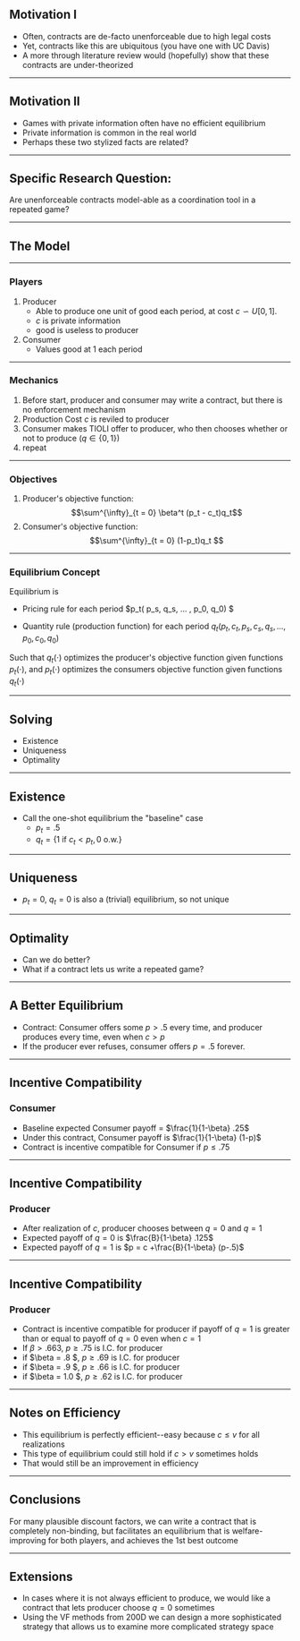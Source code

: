 ## Motivation I
* Often, contracts are de-facto unenforceable due to high legal costs
* Yet, contracts like this are ubiquitous (you have one with UC Davis)
* A more through literature review would (hopefully) show that these contracts are under-theorized

---
## Motivation II
* Games with private information often have no efficient equilibrium
* Private information is common in the real world
* Perhaps these two stylized facts are related?

---
## Specific Research Question:
Are unenforceable contracts model-able as a coordination tool in a repeated game?

---
## The Model
---
### Players
1. Producer
    * Able to produce one unit of good each period, at cost $c \backsim U[0,1]$.
    * $c$ is private information
    * good is useless to producer
2. Consumer
    * Values good at 1 each period
---
### Mechanics
1. Before start, producer and consumer may write a contract, but there is no enforcement mechanism
2. Production Cost $c$ is reviled to producer
3. Consumer makes TIOLI offer to producer, who then chooses whether or not to produce ($q \in \{0, 1\}$)
4. repeat
---
### Objectives
1. Producer's objective function: $$\sum^{\infty}_{t = 0} \beta^t (p_t - c_t)q_t$$
2. Consumer's objective function: $$\sum^{\infty}_{t = 0} (1-p_t)q_t $$


---
### Equilibrium Concept

Equilibrium is 
* Pricing rule for each period $p_t( p_s, q_s, ... , p_0, q_0) $


* Quantity rule (production function) for each period $q_t(p_t, c_t, p_s, c_s, q_s, ... , p_0, c_0, q_0)$

Such that $q_t(\cdot)$ optimizes the producer's objective function given functions $p_t(\cdot)$, and $p_t(\cdot)$ optimizes the consumers objective function given functions $q_t(\cdot)$

--- 

## Solving
* Existence
* Uniqueness
* Optimality

---
## Existence
* Call the one-shot equilibrium the "baseline" case
	* $p_t = .5$
	* $q_t = \{ 1 \text{ if } c_t < p_t, 0 \text{ o.w.} \}$ 


---

## Uniqueness
* $p_t= 0$, $q_t = 0$ is also a (trivial) equilibrium, so not unique

---

## Optimality
* Can we do better?
* What if a contract lets us write a repeated game?

---

## A Better Equilibrium

* Contract: Consumer offers some $p> .5$  every time, and producer produces every time, even when $c > p$
* If the producer ever refuses, consumer offers $p = .5$ forever.

---
## Incentive Compatibility
### Consumer
* Baseline expected Consumer payoff = $\frac{1}{1-\beta} .25$
* Under this contract, Consumer payoff is $\frac{1}{1-\beta} (1-p)$
* Contract is incentive compatible for Consumer if $p \leq .75$
---
## Incentive Compatibility
### Producer
* After realization of $c$, producer chooses between $q= 0$ and $q=1$
* Expected payoff of $q=0$ is $\frac{B}{1-\beta} .125$
* Expected payoff of $q=1$ is $p = c +\frac{B}{1-\beta} (p-.5)$
---
## Incentive Compatibility
### Producer

* Contract is incentive compatible for producer if payoff of $q = 1$ is greater than or equal to payoff of $q = 0$ even when $c = 1$
* If $\beta > .663$, $p \geq .75$ is I.C. for producer
* if $\beta = .8 $, $p \geq .69$ is I.C. for producer
* if $\beta = .9 $, $p \geq .66$ is I.C. for producer
* if $\beta = 1.0 $, $p \geq .62$ is I.C. for producer
---
## Notes on Efficiency
* This equilibrium is perfectly efficient--easy because $c \leq v$ for all realizations
* This type of equilibrium could still hold if $c > v$ sometimes holds
* That would still be an improvement in efficiency

---
## Conclusions
For many plausible discount factors, we can write a contract that is completely non-binding, but facilitates an equilibrium that is welfare-improving for both players, and achieves the 1st best outcome

---
## Extensions
* In cases where it is not always efficient to produce, we would like a contract that lets producer choose $q=0$ sometimes
* Using the VF methods from 200D we can design a more sophisticated strategy that allows us to examine more complicated strategy  space


